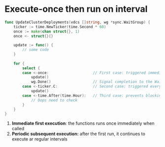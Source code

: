 # Execute-once then run on interval

```go
func UpdateClusterDeployments(vdcs []string, wg *sync.WaitGroup) {
    ticker := time.NewTicker(time.Second * 60)
    once := make(chan struct{}, 1)
    once <- struct{}{}
    
    update := func() {
        // some code
    }
    
    for {
        select {
        case <-once:                    // First case: triggered immediately once
            update()
            wg.Done()                   // Signal completion to the WaitGroup
        case <-ticker.C:                // Second case: triggered every 60 seconds
            update()
        case <-time.After(time.Hour):   // Third case: prevents blocking
            // Oops need to check
        }
    }
}
```

1. **Immediate first execution**: the functions runs once immediately when called
2. **Periodic subsequent execution:** after the first run, it continues to execute ar regular intervals
